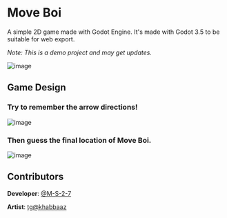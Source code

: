# Move Boi
A simple 2D game made with Godot Engine. It's made with Godot 3.5 to be suitable for web export.

*Note: This is a demo project and may get updates.*

![image](https://github.com/M-S-2-7/move-boi/assets/58855671/43f525a9-dae7-4802-8e14-f58551806930)


## Game Design
### Try to remember the arrow directions!
![image](https://github.com/M-S-2-7/move-boi/assets/58855671/96fd76d5-0d32-4e52-96d2-808d8888afae)

### Then guess the final location of Move Boi.
![image](https://github.com/M-S-2-7/move-boi/assets/58855671/42b59cce-af2e-464f-8933-ec69d90b99a3)

## Contributors
**Developer**: [@M-S-2-7](https://github.com/M-S-2-7)

**Artist**: [tg@khabbaaz](https://t.me/khabbaaz)
